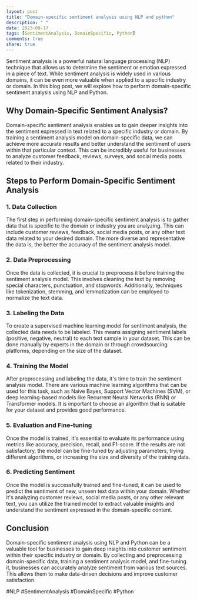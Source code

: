 ```yaml
---
layout: post
title: "Domain-specific sentiment analysis using NLP and python"
description: " "
date: 2023-09-17
tags: [SentimentAnalysis, DomainSpecific, Python]
comments: true
share: true
---
```


Sentiment analysis is a powerful natural language processing (NLP) technique that allows us to determine the sentiment or emotion expressed in a piece of text. While sentiment analysis is widely used in various domains, it can be even more valuable when applied to a specific industry or domain. In this blog post, we will explore how to perform domain-specific sentiment analysis using NLP and Python.

## Why Domain-Specific Sentiment Analysis?

Domain-specific sentiment analysis enables us to gain deeper insights into the sentiment expressed in text related to a specific industry or domain. By training a sentiment analysis model on domain-specific data, we can achieve more accurate results and better understand the sentiment of users within that particular context. This can be incredibly useful for businesses to analyze customer feedback, reviews, surveys, and social media posts related to their industry.

## Steps to Perform Domain-Specific Sentiment Analysis

### 1. Data Collection

The first step in performing domain-specific sentiment analysis is to gather data that is specific to the domain or industry you are analyzing. This can include customer reviews, feedback, social media posts, or any other text data related to your desired domain. The more diverse and representative the data is, the better the accuracy of the sentiment analysis model.

### 2. Data Preprocessing

Once the data is collected, it is crucial to preprocess it before training the sentiment analysis model. This involves cleaning the text by removing special characters, punctuation, and stopwords. Additionally, techniques like tokenization, stemming, and lemmatization can be employed to normalize the text data.

### 3. Labeling the Data

To create a supervised machine learning model for sentiment analysis, the collected data needs to be labeled. This means assigning sentiment labels (positive, negative, neutral) to each text sample in your dataset. This can be done manually by experts in the domain or through crowdsourcing platforms, depending on the size of the dataset.

### 4. Training the Model

After preprocessing and labeling the data, it's time to train the sentiment analysis model. There are various machine learning algorithms that can be used for this task, such as Naive Bayes, Support Vector Machines (SVM), or deep learning-based models like Recurrent Neural Networks (RNN) or Transformer models. It is important to choose an algorithm that is suitable for your dataset and provides good performance.

### 5. Evaluation and Fine-tuning

Once the model is trained, it's essential to evaluate its performance using metrics like accuracy, precision, recall, and F1-score. If the results are not satisfactory, the model can be fine-tuned by adjusting parameters, trying different algorithms, or increasing the size and diversity of the training data.

### 6. Predicting Sentiment

Once the model is successfully trained and fine-tuned, it can be used to predict the sentiment of new, unseen text data within your domain. Whether it's analyzing customer reviews, social media posts, or any other relevant text, you can utilize the trained model to extract valuable insights and understand the sentiment expressed in the domain-specific content.

## Conclusion

Domain-specific sentiment analysis using NLP and Python can be a valuable tool for businesses to gain deep insights into customer sentiment within their specific industry or domain. By collecting and preprocessing domain-specific data, training a sentiment analysis model, and fine-tuning it, businesses can accurately analyze sentiment from various text sources. This allows them to make data-driven decisions and improve customer satisfaction.

#NLP #SentimentAnalysis #DomainSpecific #Python